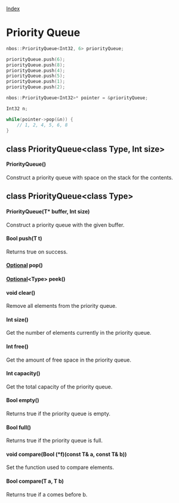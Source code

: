 [Index](../index.hpp.md#index)

# Priority Queue

```c++
nbos::PriorityQueue<Int32, 6> priorityQueue;

priorityQueue.push(6);
priorityQueue.push(8);
priorityQueue.push(4);
priorityQueue.push(5);
priorityQueue.push(1);
priorityQueue.push(2);

nbos::PriorityQueue<Int32>* pointer = &priorityQueue;

Int32 n;

while(pointer->pop(&n)) {
    // 1, 2, 4, 5, 6, 8
}
```

## class PriorityQueue<class Type, Int size\>

#### PriorityQueue()
Construct a priority queue with space on the stack for the contents.

## class PriorityQueue<class Type\>

#### PriorityQueue(T\* buffer, Int size)
Construct a priority queue with the given buffer.

#### Bool push(T t)
Returns true on success.

#### [Optional](optional.hpp.md#class-optionalclass-t)<Type> pop()

#### [Optional](optional.hpp.md#class-optionalclass-t)<Type\> peek()

#### void clear()
Remove all elements from the priority queue.

#### Int size()
Get the number of elements currently in the priority queue.

#### Int free()
Get the amount of free space in the priority queue.

#### Int capacity()
Get the total capacity of the priority queue.

#### Bool empty()
Returns true if the priority queue is empty.

#### Bool full()
Returns true if the priority queue is full.

#### void compare(Bool (*f)(const T& a, const T& b))
Set the function used to compare elements.

#### Bool compare(T a, T b)
Returns true if a comes before b.
